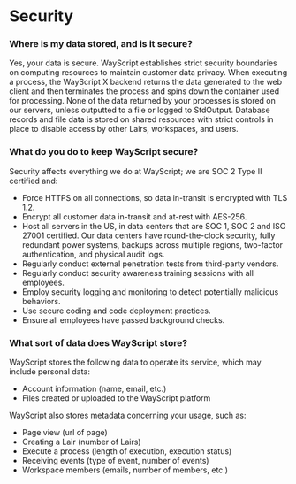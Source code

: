 # Security

### **Where is my data stored, and is it secure?**

Yes, your data is secure. WayScript establishes strict security boundaries on computing resources to maintain customer data privacy. When executing a process, the WayScript X backend returns the data generated to the web client and then terminates the process and spins down the container used for processing. None of the data returned by your processes is stored on our servers, unless outputted to a file or logged to StdOutput. Database records and file data is stored on shared resources with strict controls in place to disable access by other Lairs, workspaces, and users.

### **What do you do to keep WayScript secure**?

Security affects everything we do at WayScript; we are SOC 2 Type II certified and:

* Force HTTPS on all connections, so data in-transit is encrypted with TLS 1.2.
* Encrypt all customer data in-transit and at-rest with AES-256.
* Host all servers in the US, in data centers that are SOC 1, SOC 2 and ISO 27001 certified. Our data centers have round-the-clock security, fully redundant power systems, backups across multiple regions, two-factor authentication, and physical audit logs.
* Regularly conduct external penetration tests from third-party vendors.
* Regularly conduct security awareness training sessions with all employees.
* Employ security logging and monitoring to detect potentially malicious behaviors.
* Use secure coding and code deployment practices.
* Ensure all employees have passed background checks.

### **What sort of data does WayScript store?**

WayScript stores the following data to operate its service, which may include personal data:

* Account information (name, email, etc.)
* Files created or uploaded to the WayScript platform

WayScript also stores metadata concerning your usage, such as:

* Page view (url of page)
* Creating a Lair (number of Lairs)
* Execute a process (length of execution, execution status)
* Receiving events (type of event, number of events)
* Workspace members (emails, number of members, etc.)
